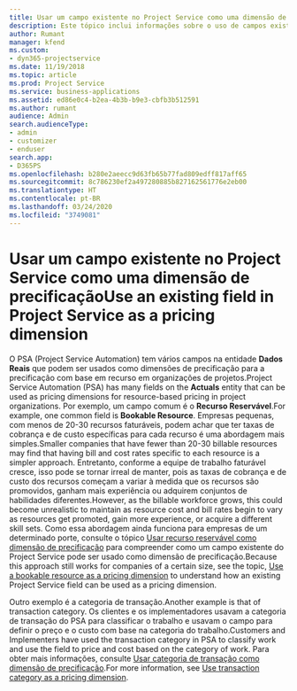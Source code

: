 ```yaml
---
title: Usar um campo existente no Project Service como uma dimensão de precificação
description: Este tópico inclui informações sobre o uso de campos existentes do Project Service como dimensões de precificação.
author: Rumant
manager: kfend
ms.custom:
- dyn365-projectservice
ms.date: 11/19/2018
ms.topic: article
ms.prod: Project Service
ms.service: business-applications
ms.assetid: ed86e0c4-b2ea-4b3b-b9e3-cbfb3b512591
ms.author: rumant
audience: Admin
search.audienceType:
- admin
- customizer
- enduser
search.app:
- D365PS
ms.openlocfilehash: b280e2aeecc9d63fb65b77fad809edff817aff65
ms.sourcegitcommit: 8c786230ef2a497280885b827162561776e2eb00
ms.translationtype: HT
ms.contentlocale: pt-BR
ms.lasthandoff: 03/24/2020
ms.locfileid: "3749081"
---
```

# <a name="use-an-existing-field-in-project-service-as-a-pricing-dimension"></a><span data-ttu-id="7a16e-103">Usar um campo existente no Project Service como uma dimensão de precificação</span><span class="sxs-lookup"><span data-stu-id="7a16e-103">Use an existing field in Project Service as a pricing dimension</span></span>

<span data-ttu-id="7a16e-104">O PSA (Project Service Automation) tem vários campos na entidade **Dados Reais** que podem ser usados como dimensões de precificação para a precificação com base em recurso em organizações de projetos.</span><span class="sxs-lookup"><span data-stu-id="7a16e-104">Project Service Automation (PSA) has many fields on the **Actuals** entity that can be used as pricing dimensions for resource-based pricing in project organizations.</span></span> <span data-ttu-id="7a16e-105">Por exemplo, um campo comum é o **Recurso Reservável**.</span><span class="sxs-lookup"><span data-stu-id="7a16e-105">For example, one common field is **Bookable Resource**.</span></span> <span data-ttu-id="7a16e-106">Empresas pequenas, com menos de 20-30 recursos faturáveis, podem achar que ter taxas de cobrança e de custo específicas para cada recurso é uma abordagem mais simples.</span><span class="sxs-lookup"><span data-stu-id="7a16e-106">Smaller companies that have fewer than 20-30 billable resources may find that having bill and cost rates specific to each resource is a simpler approach.</span></span> <span data-ttu-id="7a16e-107">Entretanto, conforme a equipe de trabalho faturável cresce, isso pode se tornar irreal de manter, pois as taxas de cobrança e de custo dos recursos começam a variar à medida que os recursos são promovidos, ganham mais experiência ou adquirem conjuntos de habilidades diferentes.</span><span class="sxs-lookup"><span data-stu-id="7a16e-107">However, as the billable workforce grows, this could become unrealistic to maintain as resource cost and bill rates begin to vary as resources get promoted, gain more experience, or acquire a different skill sets.</span></span> <span data-ttu-id="7a16e-108">Como essa abordagem ainda funciona para empresas de um determinado porte, consulte o tópico [Usar recurso reservável como dimensão de precificação](bookable-resource-pricing-dimension.md) para compreender como um campo existente do Project Service pode ser usado como dimensão de precificação.</span><span class="sxs-lookup"><span data-stu-id="7a16e-108">Because this approach still works for companies of a certain size, see the topic, [Use a bookable resource as a pricing dimension](bookable-resource-pricing-dimension.md) to understand how an existing Project Service field can be used as a pricing dimension.</span></span>

<span data-ttu-id="7a16e-109">Outro exemplo é a categoria de transação.</span><span class="sxs-lookup"><span data-stu-id="7a16e-109">Another example is that of transaction category.</span></span> <span data-ttu-id="7a16e-110">Os clientes e os implementadores usavam a categoria de transação do PSA para classificar o trabalho e usavam o campo para definir o preço e o custo com base na categoria do trabalho.</span><span class="sxs-lookup"><span data-stu-id="7a16e-110">Customers and Implementers have used the transaction category in PSA to classify work and use the field to price and cost based on the category of work.</span></span> <span data-ttu-id="7a16e-111">Para obter mais informações, consulte [Usar categoria de transação como dimensão de precificação](transaction-category-pricing-dimension.md).</span><span class="sxs-lookup"><span data-stu-id="7a16e-111">For more information, see [Use transaction category as a pricing dimension](transaction-category-pricing-dimension.md).</span></span>
